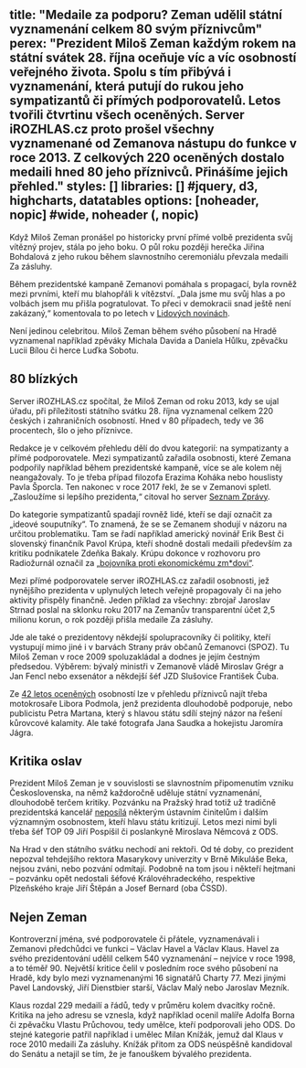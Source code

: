 title: "Medaile za podporu? Zeman udělil státní vyznamenání celkem 80 svým příznivcům"
perex: "Prezident Miloš Zeman každým rokem na státní svátek 28. října oceňuje víc a víc osobností veřejného života. Spolu s tím přibývá i vyznamenání, která putují do rukou jeho sympatizantů či přímých podporovatelů. Letos tvořili čtvrtinu všech oceněných. Server iROZHLAS.cz proto prošel všechny vyznamenané od Zemanova nástupu do funkce v roce 2013. Z celkových 220 oceněných dostalo medaili hned 80 jeho příznivců. Přinášíme jejich přehled."
styles: []
libraries: [] #jquery, d3, highcharts, datatables
options: [noheader, nopic] #wide, noheader (, nopic)
---
Když Miloš Zeman pronášel po historicky první přímé volbě prezidenta svůj vítězný projev, stála po jeho boku. O půl roku později herečka Jiřina Bohdalová z jeho rukou během slavnostního ceremoniálu převzala medaili Za zásluhy.

Během prezidentské kampaně Zemanovi pomáhala s propagací, byla rovněž mezi prvními, kteří mu blahopřáli k vítězství. „Dala jsme mu svůj hlas a po volbách jsem mu přišla pogratulovat. To přeci v demokracii snad ještě není zakázaný,“ komentovala to po letech v [Lidových novinách](https://www.lidovky.cz/lide/bohdalova-o-zemanovi-pogratulovat-prezidentovi-snad-neni-jeste-zakazany.A170412_135028_lide_sij). 

Není jedinou celebritou. Miloš Zeman během svého působení na Hradě vyznamenal například zpěváky Michala Davida a Daniela Hůlku, zpěvačku Lucii Bílou či herce Luďka Sobotu.

## 80 blízkých

Server iROZHLAS.cz spočítal, že Miloš Zeman od roku 2013, kdy se ujal úřadu, při příležitosti státního svátku 28. října vyznamenal celkem 220 českých i zahraničních osobností. Hned v 80 případech, tedy ve 36 procentech, šlo o jeho příznivce.

Redakce je v celkovém přehledu dělí do dvou kategorií: na sympatizanty a přímé podporovatele. Mezi sympatizantů zařadila osobnosti, které Zemana podpořily například během prezidentské kampaně, více se ale kolem něj neangažovaly. To je třeba případ filozofa Erazima Koháka nebo houslisty Pavla Šporcla. Ten nakonec v roce 2017 řekl, že se v Zemanovi spletl. „Zasloužíme si lepšího prezidenta,“ citoval ho server [Seznam Zprávy](https://www.seznamzpravy.cz/clanek/s-houslistou-sporclem-o-uctenkach-eet-na-koncertech-a-zklamani-z-prezidenta-zemana-32730).

<wide>
  <div id="anketa-wrapper"></div>
</wide>

Do kategorie sympatizantů spadají rovněž lidé, kteří se dají označit za „ideové souputníky“. To znamená, že se se Zemanem shodují v názoru na určitou problematiku. Tam se řadí například americký novinář Erik Best či slovenský finančník Pavol Krúpa, kteří shodně dostali medaili především za kritiku podnikatele Zdeňka Bakaly. Krúpu dokonce v rozhovoru pro Radiožurnál označil za [„bojovníka proti ekonomickému zm*dovi“](https://www.irozhlas.cz/zpravy-domov/pavol-krupa-statni-vyznamenani-milos-zeman-zdenek-bakala_1810170600_pj).

Mezi přímé podporovatele server iROZHLAS.cz zařadil osobnosti, jež nynějšího prezidenta v uplynulých letech veřejně propagovaly či na jeho aktivity přispěly finančně. Jeden příklad za všechny: zbrojař Jaroslav Strnad poslal na sklonku roku 2017 na Zemanův transparentní účet 2,5 milionu korun, o rok později přišla medaile Za zásluhy.

Jde ale také o prezidentovy někdejší spolupracovníky či politiky, kteří vystupují mimo jiné i v barvách Strany práv občanů Zemanovci (SPOZ). Tu Miloš Zeman v roce 2009 spoluzakládal a dodnes je jejím čestným předsedou. Výběrem: bývalý ministři v Zemanově vládě Miroslav Grégr a Jan Fencl nebo exsenátor a někdejší šéf JZD Slušovice František Čuba.

Ze [42 letos oceněných](https://www.irozhlas.cz/zpravy-domov/statni-vyznamenani_1910282107_zit) osobností lze v přehledu příznivců najít třeba motokrosaře Libora Podmola, jenž prezidenta dlouhodobě podporuje, nebo publicistu Petra Martana, který s hlavou státu sdílí stejný názor na řešení kůrovcové kalamity. Ale také fotografa Jana Saudka a hokejistu Jaromíra Jágra.

## Kritika oslav

Prezident Miloš Zeman je v souvislosti se slavnostním připomenutím vzniku Československa, na němž každoročně uděluje státní vyznamenání, dlouhodobě terčem kritiky. Pozvánku na Pražský hrad totiž už tradičně prezidentská kancelář [neposílá](https://www.irozhlas.cz/zpravy-domov/statni-vyznamenani-28-rijen-ceskoslovensko-oslavy-vyroci-milos-zeman-pozvani_1910241552_luk) některým ústavním činitelům i dalším významným osobnostem, kteří hlavu státu kritizují. Letos mezi nimi byli třeba šéf TOP 09 Jiří Pospíšil či poslankyně Miroslava Němcová z ODS.

Na Hrad v den státního svátku nechodí ani rektoři. Od té doby, co prezident nepozval tehdejšího rektora Masarykovy univerzity v Brně Mikuláše Beka, nejsou zváni, nebo pozvání odmítají. Podobně na tom jsou i někteří hejtmani – pozvánku opět nedostali šéfové Královéhradeckého, respektive Plzeňského kraje Jiří Štěpán a Josef Bernard (oba ČSSD).

## Nejen Zeman

Kontroverzní jména, své podporovatele či přátele, vyznamenávali i Zemanovi předchůdci ve funkci – Václav Havel a Václav Klaus. 
Havel za svého prezidentování udělil celkem 540 vyznamenání – nejvíce v roce 1998, a to téměř 90. Největší kritice čelil v posledním roce svého působení na Hradě, kdy bylo mezi vyznamenanými 16 signatářů Charty 77. Mezi jinými Pavel Landovský, Jiří Dienstbier starší, Václav Malý nebo Jaroslav Mezník.

Klaus rozdal 229 medailí a řádů, tedy v průměru kolem dvacítky ročně. Kritika na jeho adresu se vznesla, když například ocenil malíře Adolfa Borna či zpěvačku Vlastu Průchovou, tedy umělce, kteří podporovali jeho ODS. Do stejné kategorie patřil například i umělec Milan Knížák, jemuž dal Klaus v roce 2010 medaili Za zásluhy. Knížák přitom za ODS neúspěšně kandidoval do Senátu a netajil se tím, že je fanouškem bývalého prezidenta.